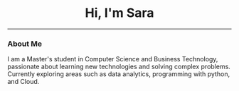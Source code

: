 <html>
<head>
    <h1 style="text-align: center;">Hi, I'm Sara</h1>
    <hr>

</head>
<body>

<div class="content">
    <div class="section">
        <h3 class="section-title">About Me</h3>
        <p class="section-content">
            I am a Master's student in Computer Science and Business Technology, passionate about learning 
            new technologies and solving complex problems. Currently exploring areas 
            such as data analytics, programming with python, and Cloud.
        </p>
    </div>
    
</div>

</body>
</html>
